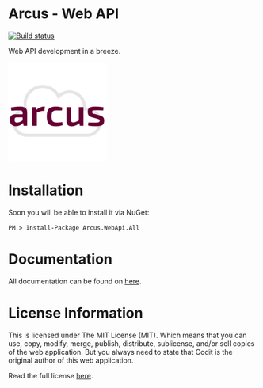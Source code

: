 # Arcus - Web API
[![Build status](https://dev.azure.com/codit/Arcus/_apis/build/status/CI%20-%20Arcus.WebApi)](https://dev.azure.com/codit/Arcus/_build/latest?definitionId=515)

Web API development in a breeze.

![Arcus](https://raw.githubusercontent.com/arcus-azure/arcus/master/media/arcus.png)

# Installation
Soon you will be able to install it via NuGet:

```shell
PM > Install-Package Arcus.WebApi.All
```

# Documentation
All documentation can be found on [here](https://webapi.arcus-azure.net/).

# License Information
This is licensed under The MIT License (MIT). Which means that you can use, copy, modify, merge, publish, distribute, sublicense, and/or sell copies of the web application. But you always need to state that Codit is the original author of this web application.

Read the full license [here](https://github.com/arcus-azure/arcus.webapi/blob/master/LICENSE).
